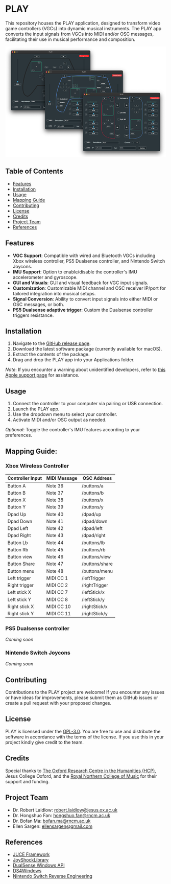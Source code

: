 # PLAY

This repository houses the PLAY application, designed to transform video game controllers (VGCs) into dynamic musical instruments. The PLAY app converts the input signals from VGCs into MIDI and/or OSC messages, facilitating their use in musical performance and composition.

![Screenshot of the UI interfaces](media/PLAY_UIs.png)

## Table of Contents
- [Features](#features)
- [Installation](#installation)
- [Usage](#usage)
- [Mapping Guide](#mapping-guide)
- [Contributing](#contributing)
- [License](#license)
- [Credits](#credits)
- [Project Team](#project-team)
- [References](#references)

## Features
- **VGC Support**: Compatible with wired and Bluetooth VGCs including Xbox wireless controller, PS5 Dualsense controller, and Nintendo Switch Joycons.
- **IMU Support**: Option to enable/disable the controller's IMU accelerometer and gyroscope.
- **GUI and Visuals**: GUI and visual feedback for VGC input signals.
- **Customization**: Customizable MIDI channel and OSC receiver IP/port for tailored integration into musical setups.
- **Signal Conversion**: Ability to convert input signals into either MIDI or OSC messages, or both.
- **PS5 Dualsense adaptive trigger**: Custom the Dualsense controller triggers resistance.


## Installation
1. Navigate to the [GitHub release page](https://github.com/HongshuoFan/PLAY/releases).
2. Download the latest software package (currently available for macOS).
3. Extract the contents of the package.
4. Drag and drop the PLAY app into your Applications folder.

*Note*: If you encounter a warning about unidentified developers, refer to [this Apple support page](https://support.apple.com/en-gb/guide/mac-help/mh40616/13.0/mac/13.0) for assistance.

## Usage
1. Connect the controller to your computer via pairing or USB connection.
2. Launch the PLAY app.
3. Use the dropdown menu to select your controller.
4. Activate MIDI and/or OSC output as needed.

*Optional*: Toggle the controller's IMU features according to your preferences.

## Mapping Guide:

### Xbox Wireless Controller

Controller Input  |  MIDI Message | OSC Address     |
|-----------------|---------------|-----------------|
Button A          |  Note 36      |  /buttons/a     |
Button B          |  Note 37      |  /buttons/b     |
Button X          |  Note 38      |  /buttons/x     |
Button Y          |  Note 39      |  /buttons/y     |
Dpad Up           |  Note 40      |  /dpad/up       |
Dpad Down         |  Note 41      |  /dpad/down     |
Dpad Left         |  Note 42      |  /dpad/left     |
Dpad Right        |  Note 43      |  /dpad/right    |
Button Lb         |  Note 44      |  /buttons/lb    |
Button Rb         |  Note 45      |  /buttons/rb    |
Button view       |  Note 46      |  /buttons/view  |
Button Share      |  Note 47      |  /buttons/share |
Button menu       |  Note 48      |  /buttons/menu  |
Left trigger      |  MIDI CC 1    |  /leftTrigger   |
Right trigger     |  MIDI CC 2    |  /rightTrigger  |
Left stick X      |  MIDI CC 7    |  /leftStick/x   |
Left stick Y      |  MIDI CC 8    |  /leftStick/y   |
Right stick X     |  MIDI CC 10   |  /rightStick/x  |
Right stick Y     |  MIDI CC 11   |  /rightStick/y  |

### PS5 Dualsense controller
*Coming soon*

### Nintendo Switch Joycons
*Coming soon*
 
## Contributing

Contributions to the PLAY project are welcome! If you encounter any issues or have ideas for improvements, please submit them as GitHub issues or create a pull request with your proposed changes.

## License

PLAY is licensed under the [GPL-3.0](LICENSE). You are free to use and distribute the software in accordance with the terms of the license. If you use this in your project kindly give credit to the team.

## Credits 

Special thanks to [The Oxford Research Centre in the Humanities (HCP)](https://www.torch.ox.ac.uk/humanities-cultural-programme), Jesus College Oxford, and the [Royal Northern College of Music](https://www.rncm.ac.uk/) for their support and funding.


## Project Team
- Dr. Robert Laidlow: [robert.laidlow@jesus.ox.ac.uk](mailto:robert.laidlow@jesus.ox.ac.uk)
- Dr. Hongshuo Fan: [hongshuo.fan@rncm.ac.uk](mailto:hongshuo.fan@rncm.ac.uk)
- Dr. Bofan Ma: [bofan.ma@rncm.ac.uk](mailto:bofan.ma@rncm.ac.uk)
- Ellen Sargen: [ellensargen@gmail.com](mailto:ellensargen@gmail.com)

## References
- [JUCE Framework](https://github.com/juce-framework/JUCE)
- [JoyShockLibrary](https://github.com/JibbSmart/JoyShockLibrary)
- [DualSense Windows API](https://github.com/Ohjurot/DualSense-Windows)
- [DS4Windows](https://github.com/Ryochan7/DS4Windows)
- [Nintendo Switch Reverse Engineering](https://github.com/dekuNukem/Nintendo_Switch_Reverse_Engineering)


